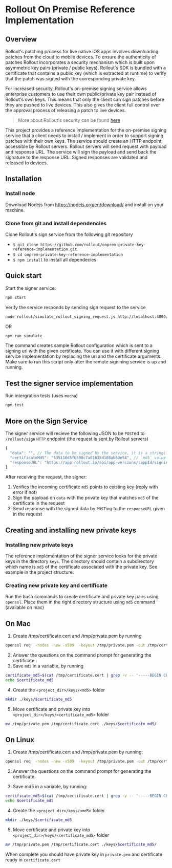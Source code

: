 # Rollout On Premise Reference Implementation
## Overview 
Rollout's patching process for live native iOS apps involves downloading patches from the cloud to mobile devices. To ensure the authenticity of patches Rollout incorporates a security mechanism which is built upon asymmetric key pairs (private / public keys). Rollout's SDK is bundled with a certificate that contains a public key (which is extracted at runtime) to verify that the patch was signed with the corresponding private key.

For increased security, Rollout's on-premise signing service allows enterprise customers to use their own public/private key pair instead of Rollout's own keys. This means that only the client can sign patches before they are pushed to live devices. This also gives the client full control over the approval process of releasing a patch to live devices.

> More about Rollout's security can be found [here](https://rollout.io/security/)

This project provides a reference implementation for the on-premise signing service that a client needs to install / implement in order to support signing patches with their own keys. The service should create an HTTP endpoint, accessible by Rollout servers. Rollout servers will send request with payload and response URL. The service will sign the payload and send back the signature to the response URL. Signed responses are validated and released to devices.

## Installation

### Install node
Download Nodejs from https://nodejs.org/en/download/ and install on your machine.

### Clone from git and install dependencies

Clone Rollout's sign service from the following git repository

 - `$ git clone https://github.com/rollout/onprem-private-key-reference-implementation.git`
 - `$ cd onprem-private-key-reference-implementation`
 - `$ npm install` to install all dependecies

## Quick start 
Start the signer service:

```bash
npm start
```

Verify the service responds by sending sign request to the service
 
```bash
node rollout/simulate_rollout_signing_request.js http://localhost:4000/rollout/sign ./keys/535110d5fb598c7a01635d108ab69e54/certificate.cert
```

OR

```bash
npm run simulate
```

The command creates sample Rollout configuration which is sent to a signing url with the given certificate.
You can use it with different signing service implementation by replacing the url and the certificate arguments.
Make sure to run this script only after the remote signining service is up and running.

## Test the signer service implementation

Run intergration tests (uses `mocha`)

```bash
npm test
```
 
## More on the Sign Service

The signer service will recieve the following JSON to be `POST`ed to `/rollout/sign` `HTTP` endpoint (the request is sent by Rollout servers)

```javascript
{
  "data": "", // The data to be signed by the service, it is a stringified JSON
  "certificateMd5": "535110d5fb598c7a01635d108ab69e54", // `md5` value generated of the certificate registered via Rollout dashboard. Ususally act as a key to the private key in a local map.
  "responseURL": "https://app.rollout.io/api/app-versions/:appId/signing_data/:transactionId" // The url which you should send the result too.
}
```

After receiving the request, the signer:

1. Verifies the incoming certificate `md5` points to existing key (reply with error if not)
2. Sign the payload on `data` with the private key that matches `md5` of the certificate in the request
3. Send response with the signed data by `POST`ing to the `responseURL` given in the request

## Creating and installing new private keys
### Installing new private keys

The reference implementation of the signer service looks for the private keys in the directory `keys`. The directory should contain a subdirectory which name is `md5` of the certificate associated with the private key. See example in the project structure.

### Creating new private key and certificate
Run the bash commands to create certificate and private key pairs using `openssl`. Place them in the right directory structure using `md5` command (available on mac)

## On Mac

 1. Create /tmp/certificate.cert and /tmp/private.pem by running

  ```bash
  openssl req  -nodes -new -x509  -keyout /tmp/private.pem -out /tmp/certificate.cert
  ```

 2. Answer the questions on the command prompt for generating the certificate.
 3. Save `md5` in a variable, by running

  ```bash
  certificate_md5=$(cat /tmp/certificate.cert | grep -v -- '-----BEGIN CERTIFICATE-----'  | grep -v -- '-----END CERTIFICATE-----' | tr -d '\n'| md5)
  echo $certificate_md5
  ```

 4. Create the `<project_dir>/keys/<md5>` folder

  ```bash
  mkdir ./keys/$certificate_md5
  ```

 5. Move certificate and private key into `<project_dir>/keys/<certificate_md5>` folder

  ```bash
  mv /tmp/private.pem /tmp/certificate.cert ./keys/$certificate_md5/
  ```

## On Linux 

1. Create /tmp/certificate.cert and /tmp/private.pem by running:

  ```bash
  openssl req  -nodes -new -x509  -keyout /tmp/private.pem -out /tmp/certificate.cert
  ```

2. Answer the questions on the command prompt for generating the certificate.

3. Save md5 in a variable, by running:

  ```bash
  certificate_md5=$(cat /tmp/certificate.cert | grep -v -- '-----BEGIN CERTIFICATE-----'  | grep -v -- '-----END CERTIFICATE-----' | tr -d '\n'|  md5sum  | awk '{print $1}')
  echo $certificate_md5
  ```

4. Create the `<project_dir>/keys/<md5>` folder

  ```bash
  mkdir ./keys/$certificate_md5
  ```

5. Move certificate and private key into `<project_dir>/keys/<certificate_md5>` folder

  ```bash
  mv /tmp/private.pem /tmp/certificate.cert ./keys/$certificate_md5/
  ```

When complete you should have private key in `private.pem` and certificate ready in `certificate.cert`
